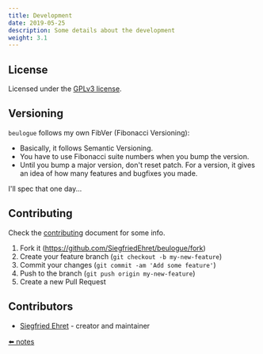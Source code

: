```yaml
---
title: Development
date: 2019-05-25
description: Some details about the development
weight: 3.1
---
```


## License

Licensed under the [GPLv3 license](https://github.com/SiegfriedEhret/beulogue/blob/master/LICENSE).

## Versioning

`beulogue` follows my own FibVer (Fibonacci Versioning):

- Basically, it follows Semantic Versioning.
- You have to use Fibonacci suite numbers when you bump the version.
- Until you bump a major version, don't reset patch. For a version, it gives an idea of how many features and bugfixes you made.

I'll spec that one day...

## Contributing

Check the [contributing](https://github.com/SiegfriedEhret/beulogue/blob/master/CONTRIBUTING.md) document for some info.

1. Fork it (https://github.com/SiegfriedEhret/beulogue/fork)
2. Create your feature branch (`git checkout -b my-new-feature`)
3. Commit your changes (`git commit -am 'Add some feature'`)
4. Push to the branch (`git push origin my-new-feature`)
5. Create a new Pull Request

## Contributors

- [Siegfried Ehret](https://github.com/SiegfriedEhret) - creator and maintainer

[⬅️ notes](/en/other/notes.html)
